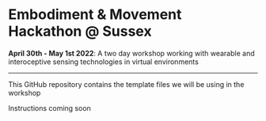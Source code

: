 # Embodiment & Movement Hackathon @ Sussex
**April 30th - May 1st 2022**: A two day workshop working with wearable and interoceptive sensing technologies in virtual environments

---

This GitHub repository contains the template files we will be using in the workshop

Instructions coming soon
